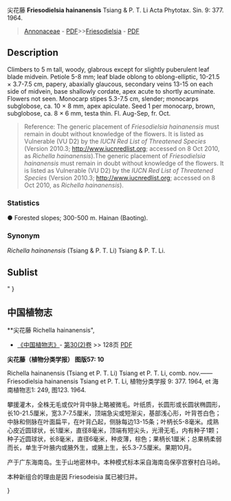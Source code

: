 尖花藤 **Friesodielsia hainanensis** Tsiang & P. T. Li Acta Phytotax. Sin. 9: 377. 1964.

> [Annonaceae](http://www.iplant.cn/info/Annonaceae?t=foc) - [PDF](http://www.iplant.cn/foc/pdf/Annonaceae.pdf)>>[Friesodielsia](http://www.iplant.cn/info/Friesodielsia?t=foc) - [PDF](http://www.iplant.cn/foc/pdf/Friesodielsia.pdf)

## Description

Climbers to 5 m tall, woody, glabrous except for slightly puberulent leaf blade midvein. Petiole 5-8 mm; leaf blade oblong to oblong-elliptic, 10-21.5 × 3.7-7.5 cm, papery, abaxially glaucous, secondary veins 13-15 on each side of midvein, base shallowly cordate, apex acute to shortly acuminate. Flowers not seen. Monocarp stipes 5.3-7.5 cm, slender; monocarps subglobose, ca. 10 × 8 mm, apex apiculate. Seed 1 per monocarp, brown, subglobose, ca. 8 × 6 mm, testa thin. Fl. Aug-Sep, fr. Oct.

> Reference: 
> The generic placement of *Friesodielsia hainanensis* must remain in doubt without knowledge of the flowers. It is listed as Vulnerable (VU D2) by the *IUCN Red List of Threatened Species* (Version 2010.3; http://www.iucnredlist.org; accessed on 8 Oct 2010, as *Richella hainanensis*).The generic placement of *Friesodielsia hainanensis* must remain in doubt without knowledge of the flowers. It is listed as Vulnerable (VU D2) by the *IUCN Red List of Threatened Species* (Version 2010.3; http://www.iucnredlist.org; accessed on 8 Oct 2010, as *Richella hainanensis*).

### Statistics
● Forested slopes; 300-500 m. Hainan (Baoting).

### Synonym
*Richella hainanensis* (Tsiang & P. T. Li) Tsiang & P. T. Li.

## Sublist
"
}
## 中国植物志

**尖花藤 Richella hainanensis",

* [《中国植物志》](http://www.iplant.cn/frps)- [第30(2)卷](http://www.iplant.cn/frps/vol/30(2)) >> 128页 [PDF](http://www.iplant.cn/frps/pdf/30(2)/128.pdf)

**尖花藤（植物分类学报） 图版57: 10**

Richella hainanensis (Tsiang et P. T. Li) Tsiang et P. T. Li, comb. nov.——Friesodielsia hainanensis Tsiang et P. T. Li, 植物分类学报 9: 377. 1964, et 海南植物志1: 249, 图123. 1964.

攀援灌木，全株无毛或仅叶背中脉上略被微毛。叶纸质，长圆形或长圆状椭圆形，长10-21.5厘米，宽3.7-7.5厘米，顶端急尖或短渐尖，基部浅心形，叶背苍白色；中脉和侧脉在叶面扁平，在叶背凸起，侧脉每边13-15条；叶柄长5-8毫米。成熟心皮近圆球状，长1厘米，直径8毫米，顶端有短尖头，光滑无毛，内有种子1颗；种子近圆球状，长8毫米，直径6毫米，种皮薄，棕色；果柄长1厘米；总果柄柔弱而长，单生于叶腋内或腋外生，或腋上生，长5.3-7.5厘米。果期10月。

产于广东海南岛。生于山地密林中。本种模式标本采自海南岛保亭宫寮村白马岭。

本种新组合的理由是因 Friesodeisia 属已被归并。

}